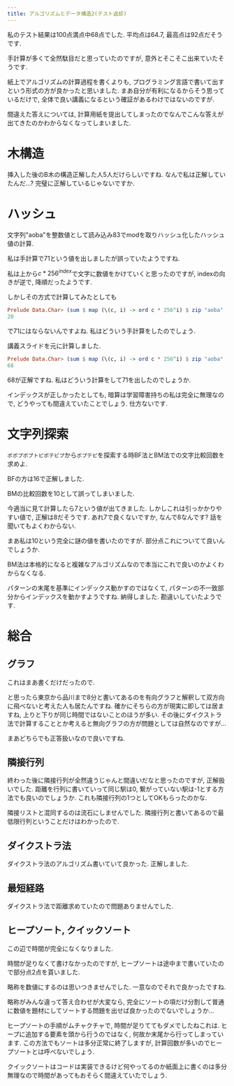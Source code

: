```yaml
---
title: アルゴリズムとデータ構造2(テスト返却)
---
```


私のテスト結果は100点満点中68点でした.
平均点は64.7,
最高点は92点だそうです.

手計算が多くて全然駄目だと思っていたのですが,
意外とそこそこ出来ていたそうです.

紙上でアルゴリズムの計算過程を書くよりも,
プログラミング言語で書いて出すという形式の方が良かったと思いました.
まあ自分が有利になるからそう思っているだけで,
全体で良い講義になるという確証があるわけではないのですが.

間違えた答えについては,
計算用紙を提出してしまったのでなんでこんな答えが出てきたのかわからなくなってしまいました.

# 木構造

挿入した後のB木の構造正解した人5人だけらしいですね.
なんで私は正解していたんだ…?
完璧に正解しているじゃないですか.

# ハッシュ

文字列"aoba"を整数値として読み込み83でmodを取りハッシュ化したハッシュ値の計算.

私は手計算で71という値を出しましたが誤っていたようですね.

私は上から$c * 256^{index}$で文字に数値をかけていくと思ったのですが,
indexの向きが逆で,
降順だったようです.

しかしその方式で計算してみたとしても

~~~hs
Prelude Data.Char> (sum $ map (\(c, i) -> ord c * 256^i) $ zip "aoba" [0 ..]) `mod` 83
20
~~~

で71にはならないんですよね.
私はどういう手計算をしたのでしょう.

講義スライドを元に計算しました.

~~~hs
Prelude Data.Char> (sum $ map (\(c, i) -> ord c * 256^i) $ zip "aoba" [3, 2, 1, 0]) `mod` 83
68
~~~

68が正解ですね.
私はどういう計算をして71を出したのでしょうか.

インデックスが正しかったとしても,
暗算は学習障害持ちの私は完全に無理なので,
どうやっても間違えていたことでしょう.
仕方ないです.

# 文字列探索

`ポポプポプトピポテピプ`から`ポプテピ`を探索する時BF法とBM法での文字比較回数を求めよ.

BFの方は16で正解しました.

BMの比較回数を10として誤ってしまいました.

今適当に見て計算したら7という値が出てきました.
しかしこれは引っかかりやすい値で,
正解は8だそうです.
あれ7で良くないですか,
なんで8なんです?
話を聞いてもよくわからない.

まあ私は10という完全に謎の値を書いたのですが.
部分点これについてて良いんでしょうか.

BM法は本格的になると複雑なアルゴリズムなので本当にこれで良いのかよくわからなくなる.

パターンの末尾を基準にインデックス動かすのではなくて,
パターンの不一致部分からインデックスを動かすようですね.
納得しました.
勘違いしていたようです.

# 総合

## グラフ

これはまあ書くだけだったので.

と思ったら東京から品川まで8分と書いてあるのを有向グラフと解釈して双方向に飛べないと考えた人も居たんですね.
確かにそちらの方が現実に即しては居ますね,
上りと下りが同じ時間ではないことのほうが多い.
その後にダイクストラ法で計算することとか考えると無向グラフの方が問題としては自然なのですが…

まあどちらでも正答扱いなので良いですね.

## 隣接行列

終わった後に隣接行列が全然違うじゃんと間違いだなと思ったのですが,
正解扱いでした.
距離を行列に書いていって同じ駅は0,
繋がっていない駅は-1とする方法でも良いのでしょうか.
これも隣接行列の1つとしてOKもらったのかな.

隣接リストと混同するのは流石にしませんでした.
隣接行列と書いてあるので最低限行列ということだけはわかったので.

## ダイクストラ法

ダイクストラ法のアルゴリズム書いていて良かった.
正解しました.

## 最短経路

ダイクストラ法で距離求めていたので問題ありませんでした.

## ヒープソート, クイックソート

この辺で時間が完全になくなりました.

時間が足りなくて書けなかったのですが,
ヒープソートは途中まで書いていたので部分点2点を貰いました.

略称を数値にするのは思いつきませんでした.
一意なのでそれで良かったですね.

略称がみんな違って答え合わせが大変なら,
完全にソートの項だけ分割して普通に数値を題材にしてソートする問題を出せば良かったのでないでしょうか…

ヒープソートの手順がムチャクチャで,
時間が足りててもダメでしたねこれは.
ヒープに追加する要素を頭から行うのではなく,
何故か末尾から行ってしまっています.
この方法でもソートは多分正常に終了しますが,
計算回数が多いのでヒープソートとは呼べないでしょう.

クイックソートはコードは実装できるけど何やってるのか紙面上に書くのは多分無理なので時間があってもおそらく間違えていたでしょう.
